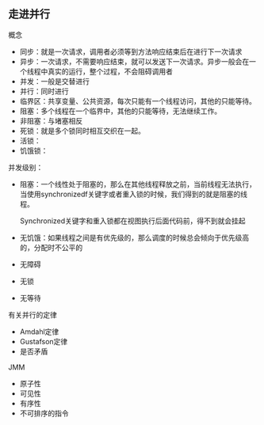 ## 走进并行

概念

- 同步：就是一次请求，调用者必须等到方法响应结束后在进行下一次请求
- 异步：一次请求，不需要响应结束，就可以发送下一次请求。异步一般会在一个线程中真实的运行，整个过程，不会阻碍调用者
- 并发：一般是交替进行
- 并行：同时进行
- 临界区：共享变量、公共资源，每次只能有一个线程访问，其他的只能等待。
- 阻塞：多个线程在一个临界中，其他的只能等待，无法继续工作。
- 非阻塞：与堵塞相反
- 死锁：就是多个锁同时相互交织在一起。
- 活锁：
- 饥饿锁：

并发级别：

- 阻塞：一个线性处于阻塞的，那么在其他线程释放之前，当前线程无法执行，当使用synchronizedf关键字或者重入锁的时候，我们得到的就是阻塞的线程。

  Synchronized关键字和重入锁都在视图执行后面代码前，得不到就会挂起

- 无饥饿：如果线程之间是有优先级的，那么调度的时候总会倾向于优先级高的，分配时不公平的

- 无障碍

- 无锁

- 无等待

有关并行的定律

- Amdahl定律
- Gustafson定律
- 是否矛盾

JMM

- 原子性
- 可见性
- 有序性
- 不可排序的指令

